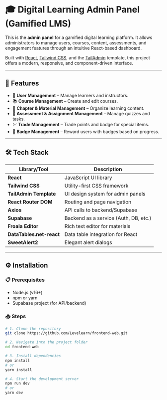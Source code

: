 # 🎓 Digital Learning Admin Panel (Gamified LMS)

This is the **admin panel** for a gamified digital learning platform. It allows administrators to manage users, courses, content, assessments, and engagement features through an intuitive React-based dashboard.

Built with [React](https://reactjs.org/), [Tailwind CSS](https://tailwindcss.com/), and the [TailAdmin](https://tailadmin.com/) template, this project offers a modern, responsive, and component-driven interface.

---

## 🚀 Features

- 👤 **User Management** – Manage learners and instructors.
- 📚 **Course Management** – Create and edit courses.
- 🧩 **Chapter & Material Management** – Organize learning content.
- 📝 **Assessment & Assignment Management** – Manage quizzes and tasks.
- 💹 **Trade Management** – Trade points and badge for special items.
- 🏅 **Badge Management** – Reward users with badges based on progress.

---

## 🛠️ Tech Stack

| Library/Tool           | Description                                 |
|------------------------|---------------------------------------------|
| **React**              | JavaScript UI library                       |
| **Tailwind CSS**       | Utility-first CSS framework                 |
| **TailAdmin Template** | UI design system for admin panels           |
| **React Router DOM**   | Routing and page navigation                 |
| **Axios**              | API calls to backend/Supabase               |
| **Supabase**           | Backend as a service (Auth, DB, etc.)       |
| **Froala Editor**      | Rich text editor for materials              |
| **DataTables.net-react** | Data table integration for React          |
| **SweetAlert2**        | Elegant alert dialogs                       |

---

## ⚙️ Installation

### 📋 Prerequisites

- Node.js (v16+)
- npm or yarn
- Supabase project (for API/backend)

### 📥 Steps

```bash
# 1. Clone the repository
git clone https://github.com/Levelearn/frontend-web.git

# 2. Navigate into the project folder
cd frontend-web

# 3. Install dependencies
npm install
# or
yarn install

# 4. Start the development server
npm run dev
# or
yarn dev
